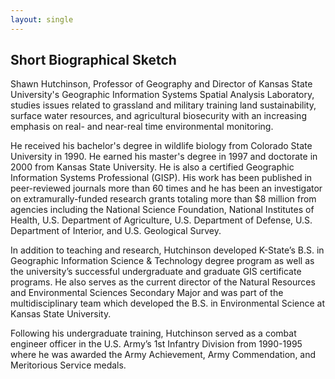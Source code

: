 ```yaml
---
layout: single
---
```


## Short Biographical Sketch ##

Shawn Hutchinson, Professor of Geography and Director of Kansas State University's Geographic Information Systems Spatial Analysis Laboratory, studies issues related to grassland and military training land sustainability, surface water resources, and agricultural biosecurity with an increasing emphasis on real- and near-real time environmental monitoring.

He received his bachelor's degree in wildlife biology from Colorado State University in 1990. He earned his master's degree in 1997 and doctorate in 2000 from Kansas State University. He is also a certified Geographic Information Systems Professional (GISP). His work has been published in peer-reviewed journals more than 60 times and he has been an investigator on extramurally-funded research grants totaling more than $8 million from agencies including the National Science Foundation, National Institutes of Health, U.S. Department of Agriculture, U.S. Department of Defense, U.S. Department of Interior, and U.S. Geological Survey.

In addition to teaching and research, Hutchinson developed K-State’s B.S. in Geographic Information Science & Technology degree program as well as the university’s successful undergraduate and graduate GIS certificate programs. He also serves as the current director of the Natural Resources and Environmental Sciences Secondary Major and was part of the multidisciplinary team which developed the B.S. in Environmental Science at Kansas State University.

Following his undergraduate training, Hutchinson served as a combat engineer officer in the U.S. Army’s 1st Infantry Division from 1990-1995 where he was awarded the Army Achievement, Army Commendation, and Meritorious Service medals.
